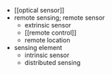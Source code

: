 - [[optical sensor]]
- remote sensing; remote sensor
    - extrinsic sensor
    - [[remote control]]
    - remote location
- sensing element
    - intrinsic sensor
    - distributed sensing
